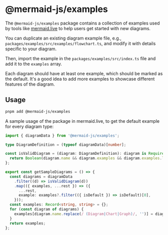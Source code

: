 # @mermaid-js/examples

The `@mermaid-js/examples` package contains a collection of examples used by tools like [mermaid.live](https://mermaid.live) to help users get started with new diagrams.

You can duplicate an existing diagram example file, e.g., `packages/examples/src/examples/flowchart.ts`, and modify it with details specific to your diagram.

Then, import the example in the `packages/examples/src/index.ts` file and add it to the `examples` array.

Each diagram should have at least one example, which should be marked as the default. It's a good idea to add more examples to showcase different features of the diagram.

## Usage

```bash
pnpm add @mermaid-js/examples
```

A sample usage of the package in mermaid.live, to get the default example for every diagram type:

```ts
import { diagramData } from '@mermaid-js/examples';

type DiagramDefinition = (typeof diagramData)[number];

const isValidDiagram = (diagram: DiagramDefinition): diagram is Required<DiagramDefinition> => {
  return Boolean(diagram.name && diagram.examples && diagram.examples.length > 0);
};

export const getSampleDiagrams = () => {
  const diagrams = diagramData
    .filter((d) => isValidDiagram(d))
    .map(({ examples, ...rest }) => ({
      ...rest,
      example: examples?.filter(({ isDefault }) => isDefault)[0],
    }));
  const examples: Record<string, string> = {};
  for (const diagram of diagrams) {
    examples[diagram.name.replace(/ (Diagram|Chart|Graph)/, '')] = diagram.example.code;
  }
  return examples;
};
```
